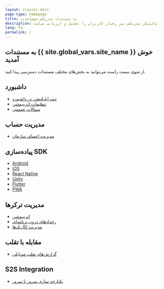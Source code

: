 ```yaml
---
layout: classic-docs
page-type: homepage
title: به مستندات متریکس خوش‌آمدید
description: متریکس یک پلتفرم هوشمند آنالیز موبایل مارکتینگ در ایران است که امکان شناسایی منابع،‌ کانال‌ها و کمپین‌های تبلیغاتی جذب کاربر را فراهم می‌کند و سرویس آنالتیکز متریکس نیز رفتار کاربران را تحلیل و ارزیابی می‌کند
lang: fa
permalink: /
---
```


<h2>به مستندات {{ site.global_vars.site_name }} خوش آمدید</h2>
از منوی سمت راست می‌توانید به بخش‌های مختلف مستندات دسترسی پیدا کنید.

<div class="row">
  <div class="col-12 col-sm-6">
    <div class="home-card">
      <h2>داشبورد</h2>
      <ul>
        <li><a href="{{ site.baseurl }}/faq/setup-app/">ثبت اپلیکیشن در داشبورد</a></li>
        <li><a href="{{ site.baseurl }}/faq/attribution-settings/">تنظیمات اتریبیوشن</a></li>
        <li><a href="{{ site.baseurl }}/faq/general-questions/">سوالات عمومی</a></li>
      </ul>
    </div>
  </div>
  <div class="col-12 col-sm-6">
    <div class="home-card">
      <h2>مدیریت حساب</h2>
      <ul>
        <li><a href="{{ site.baseurl }}/faq/account-settings/">مدیریت اعضای سازمان</a></li>
      </ul>
    </div>
  </div>
  <div class="col-12 col-sm-6">
    <div class="home-card">
      <h2>پیاده‌سازی SDK</h2>
      <ul>
        <li><a href="{{ site.baseurl }}/sdk/android/">Android</a></li>
        <li><a href="{{ site.baseurl }}/sdk/ios/">iOS</a></li>
        <li><a href="{{ site.baseurl }}/sdk/react-native/">React Native</a></li>
        <li><a href="{{ site.baseurl }}/sdk/unity/">Unity</a></li>
        <li><a href="{{ site.baseurl }}/sdk/flutter/">Flutter</a></li>
       <li><a href="{{ site.baseurl }}/sdk/pwa/">PWA</a></li>
      </ul>
    </div>
  </div>
  <div class="col-12 col-sm-6">
    <div class="home-card">
      <h2>مدیریت ترکرها</h2>
      <ul>
        <li><a href="{{ site.baseurl }}/faq/attribution/">اتریبیوشن</a></li>
        <li><a href="{{ site.baseurl }}/faq/in-app-events/">رخدادهای درون برنامه‌ای</a></li>
        <li><a href="{{ site.baseurl }}/faq/callbacks/">مدیریت کال‌بک‌ها</a></li>
      </ul>
    </div>
  </div>
  <div class="col-12 col-sm-6">
    <div class="home-card">
      <h2>مقابله با تقلب</h2>
      <ul>
        <li><a href="{{ site.baseurl }}/faq/fraud-prevention/">گزارش‌های تقلب موبایلی</a></li>
      </ul>
    </div>
  </div>
  <div class="col-12 col-sm-6">
    <div class="home-card">
      <h2>S2S Integration</h2>
      <ul>
        <li><a href="{{ site.baseurl }}/faq/s2s-integration/">یکپارچه سازی سرور با سرور</a></li>
      </ul>
    </div>
  </div>

  <!-- <div class="col-12 col-sm-6">
    <div class="home-card">
      <h2>آنالیتیکس</h2>
      <ul>
        <li><a href="{{ site.baseurl }}/faq/retention/">بازگشت</a></li>
        <li><a href="{{ site.baseurl }}/sdk/events/">رخدادها</a></li>
        <li><a href="{{ site.baseurl }}/sdk/usage/">کاربرد</a></li>
      </ul>
    </div>
  </div> -->
</div>
